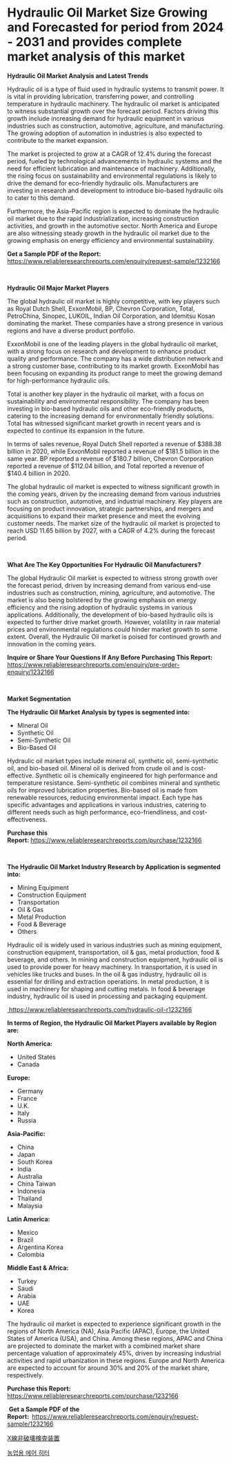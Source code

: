 <p><h1>Hydraulic Oil Market Size Growing and Forecasted for period from 2024 - 2031 and provides complete market analysis of this market</h1></p><p><strong>Hydraulic Oil Market Analysis and Latest Trends</strong></p>
<p><p>Hydraulic oil is a type of fluid used in hydraulic systems to transmit power. It is vital in providing lubrication, transferring power, and controlling temperature in hydraulic machinery. The hydraulic oil market is anticipated to witness substantial growth over the forecast period. Factors driving this growth include increasing demand for hydraulic equipment in various industries such as construction, automotive, agriculture, and manufacturing. The growing adoption of automation in industries is also expected to contribute to the market expansion.</p><p>The market is projected to grow at a CAGR of 12.4% during the forecast period, fueled by technological advancements in hydraulic systems and the need for efficient lubrication and maintenance of machinery. Additionally, the rising focus on sustainability and environmental regulations is likely to drive the demand for eco-friendly hydraulic oils. Manufacturers are investing in research and development to introduce bio-based hydraulic oils to cater to this demand.</p><p>Furthermore, the Asia-Pacific region is expected to dominate the hydraulic oil market due to the rapid industrialization, increasing construction activities, and growth in the automotive sector. North America and Europe are also witnessing steady growth in the hydraulic oil market due to the growing emphasis on energy efficiency and environmental sustainability.</p></p>
<p><strong>Get a Sample PDF of the Report:&nbsp;</strong> <a href="https://www.reliableresearchreports.com/enquiry/request-sample/1232166">https://www.reliableresearchreports.com/enquiry/request-sample/1232166</a></p>
<p>&nbsp;</p>
<p><strong>Hydraulic Oil Major Market Players</strong></p>
<p><p>The global hydraulic oil market is highly competitive, with key players such as Royal Dutch Shell, ExxonMobil, BP, Chevron Corporation, Total, PetroChina, Sinopec, LUKOIL, Indian Oil Corporation, and Idemitsu Kosan dominating the market. These companies have a strong presence in various regions and have a diverse product portfolio.</p><p>ExxonMobil is one of the leading players in the global hydraulic oil market, with a strong focus on research and development to enhance product quality and performance. The company has a wide distribution network and a strong customer base, contributing to its market growth. ExxonMobil has been focusing on expanding its product range to meet the growing demand for high-performance hydraulic oils.</p><p>Total is another key player in the hydraulic oil market, with a focus on sustainability and environmental responsibility. The company has been investing in bio-based hydraulic oils and other eco-friendly products, catering to the increasing demand for environmentally friendly solutions. Total has witnessed significant market growth in recent years and is expected to continue its expansion in the future.</p><p>In terms of sales revenue, Royal Dutch Shell reported a revenue of $388.38 billion in 2020, while ExxonMobil reported a revenue of $181.5 billion in the same year. BP reported a revenue of $180.7 billion, Chevron Corporation reported a revenue of $112.04 billion, and Total reported a revenue of $140.4 billion in 2020.</p><p>The global hydraulic oil market is expected to witness significant growth in the coming years, driven by the increasing demand from various industries such as construction, automotive, and industrial machinery. Key players are focusing on product innovation, strategic partnerships, and mergers and acquisitions to expand their market presence and meet the evolving customer needs. The market size of the hydraulic oil market is projected to reach USD 11.65 billion by 2027, with a CAGR of 4.2% during the forecast period.</p></p>
<p>&nbsp;</p>
<p><strong>What Are The Key Opportunities For Hydraulic Oil Manufacturers?</strong></p>
<p><p>The global Hydraulic Oil market is expected to witness strong growth over the forecast period, driven by increasing demand from various end-use industries such as construction, mining, agriculture, and automotive. The market is also being bolstered by the growing emphasis on energy efficiency and the rising adoption of hydraulic systems in various applications. Additionally, the development of bio-based hydraulic oils is expected to further drive market growth. However, volatility in raw material prices and environmental regulations could hinder market growth to some extent. Overall, the Hydraulic Oil market is poised for continued growth and innovation in the coming years.</p></p>
<p><strong>Inquire or Share Your Questions If Any Before Purchasing This Report:</strong> <a href="https://www.reliableresearchreports.com/enquiry/pre-order-enquiry/1232166">https://www.reliableresearchreports.com/enquiry/pre-order-enquiry/1232166</a></p>
<p>&nbsp;</p>
<p><strong>Market Segmentation</strong></p>
<p><strong>The Hydraulic Oil Market Analysis by types is segmented into:</strong></p>
<p><ul><li>Mineral Oil</li><li>Synthetic Oil</li><li>Semi-Synthetic Oil</li><li>Bio-Based Oil</li></ul></p>
<p><p>Hydraulic oil market types include mineral oil, synthetic oil, semi-synthetic oil, and bio-based oil. Mineral oil is derived from crude oil and is cost-effective. Synthetic oil is chemically engineered for high performance and temperature resistance. Semi-synthetic oil combines mineral and synthetic oils for improved lubrication properties. Bio-based oil is made from renewable resources, reducing environmental impact. Each type has specific advantages and applications in various industries, catering to different needs such as high performance, eco-friendliness, and cost-effectiveness.</p></p>
<p><strong>Purchase this Report:&nbsp;</strong><a href="https://www.reliableresearchreports.com/purchase/1232166">https://www.reliableresearchreports.com/purchase/1232166</a></p>
<p>&nbsp;</p>
<p><strong>The Hydraulic Oil Market Industry Research by Application is segmented into:</strong></p>
<p><ul><li>Mining Equipment</li><li>Construction Equipment</li><li>Transportation</li><li>Oil & Gas</li><li>Metal Production</li><li>Food & Beverage</li><li>Others</li></ul></p>
<p><p>Hydraulic oil is widely used in various industries such as mining equipment, construction equipment, transportation, oil & gas, metal production, food & beverage, and others. In mining and construction equipment, hydraulic oil is used to provide power for heavy machinery. In transportation, it is used in vehicles like trucks and buses. In the oil & gas industry, hydraulic oil is essential for drilling and extraction operations. In metal production, it is used in machinery for shaping and cutting metals. In food & beverage industry, hydraulic oil is used in processing and packaging equipment.</p></p>
<p><a href="https://www.reliableresearchreports.com/hydraulic-oil-r1232166">&nbsp;https://www.reliableresearchreports.com/hydraulic-oil-r1232166</a></p>
<p><strong>In terms of Region, the Hydraulic Oil Market Players available by Region are:</strong></p>
<p>
    <p> <strong> North America: </strong>
        <ul>
            <li>United States</li>
            <li>Canada</li>
        </ul>
        </p> 
    <p> <strong> Europe: </strong>
        <ul>
            <li>Germany</li>
            <li>France</li>
            <li>U.K.</li>
            <li>Italy</li>
            <li>Russia</li>
        </ul>
        </p> 
    <p> <strong> Asia-Pacific: </strong>
        <ul>
            <li>China</li>
            <li>Japan</li>
            <li>South Korea</li>
            <li>India</li>
            <li>Australia</li>
            <li>China Taiwan</li>
            <li>Indonesia</li>
            <li>Thailand</li>
            <li>Malaysia</li>
        </ul>
        </p> 
    <p> <strong> Latin America: </strong>
        <ul>
            <li>Mexico</li>
            <li>Brazil</li>
            <li>Argentina Korea</li>
            <li>Colombia</li>
        </ul>
        </p> 
    <p> <strong> Middle East & Africa: </strong>
        <ul>
            <li>Turkey</li>
            <li>Saudi</li>
            <li>Arabia</li>
            <li>UAE</li>
            <li>Korea</li>
        </ul>
    </p>
    </p>
<p><p>The hydraulic oil market is expected to experience significant growth in the regions of North America (NA), Asia Pacific (APAC), Europe, the United States of America (USA), and China. Among these regions, APAC and China are projected to dominate the market with a combined market share percentage valuation of approximately 45%, driven by increasing industrial activities and rapid urbanization in these regions. Europe and North America are expected to account for around 30% and 20% of the market share, respectively.</p></p>
<p><strong>Purchase this Report: </strong><a href="https://www.reliableresearchreports.com/purchase/1232166">https://www.reliableresearchreports.com/purchase/1232166</a></p>
<p>&nbsp;<strong>Get a Sample PDF of the Report:&nbsp;&nbsp;</strong><a href="https://www.reliableresearchreports.com/enquiry/request-sample/1232166">https://www.reliableresearchreports.com/enquiry/request-sample/1232166</a></p>
<p><strong></strong></p>
<p><p><a href="https://medium.com/@kaydenjohns1964/x%E7%B7%9A%E9%9D%9E%E7%A0%B4%E5%A3%8A%E6%A4%9C%E6%9F%BB%E8%A3%85%E7%BD%AE%E5%B8%82%E5%A0%B4%E3%82%B7%E3%82%A7%E3%82%A2%E3%81%A8%E5%B8%82%E5%A0%B4%E5%88%86%E6%9E%90-%E6%88%90%E9%95%B7%E3%83%88%E3%83%AC%E3%83%B3%E3%83%89-%E4%BA%88%E6%B8%AC-2024%E5%B9%B4-2031%E5%B9%B4-366feee4e58d">X線非破壊検査装置</a></p><p><a href="https://github.com/KellyLyncyh543964/Market-Research-Report-List-2/blob/main/9653619119616.md">농업용 에어 히터</a></p></p>